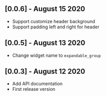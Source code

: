## [0.0.6] - August 15 2020

* Support customize header background
* Support padding left and right for header

## [0.0.5] - August 13 2020

* Change widget name to `expandable_group`

## [0.0.3] - August 12 2020

* Add API documentation
* First release version
